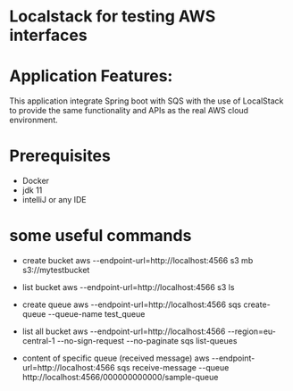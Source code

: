 # Localstack for testing AWS interfaces

# Application Features:
 This application integrate Spring boot with SQS with the use of LocalStack to provide the same functionality and APIs as the real AWS cloud environment.
 
 # Prerequisites
- Docker 
- jdk 11
- intelliJ or any IDE

 # some useful commands
 - create bucket
 aws --endpoint-url=http://localhost:4566 s3 mb s3://mytestbucket
 
  - list bucket
 aws --endpoint-url=http://localhost:4566 s3 ls
 
  - create queue
 aws --endpoint-url=http://localhost:4566 sqs create-queue --queue-name test_queue
 
  - list all bucket
 aws --endpoint-url=http://localhost:4566 --region=eu-central-1 --no-sign-request --no-paginate sqs list-queues
 
  - content of specific queue (received message)
 aws --endpoint-url=http://localhost:4566 sqs receive-message --queue http://localhost:4566/000000000000/sample-queue

 
 
  
 
 
 
 
 

